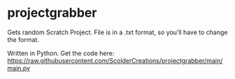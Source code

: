 # **projectgrabber**

Gets random Scratch Project. File is in a .txt format, so you’ll have to change the format.

Written in Python. Get the code here: https://raw.githubusercontent.com/ScolderCreations/projectgrabber/main/main.py
